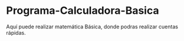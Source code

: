 # Programa-Calculadora-Basica
Aquí puede realizar matemática Básica, donde podras realizar cuentas rápidas.
